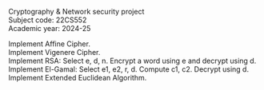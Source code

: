 
Cryptography & Network security project   
Subject code: 22CS552     
Academic year: 2024-25

Implement Affine Cipher.      
Implement Vigenere Cipher.       
Implement RSA: Select e, d, n. Encrypt a word using e and decrypt using d.       
Implement El-Gamal: Select e1, e2, r, d. Compute c1, c2. Decrypt using d.       
Implement Extended Euclidean Algorithm.
